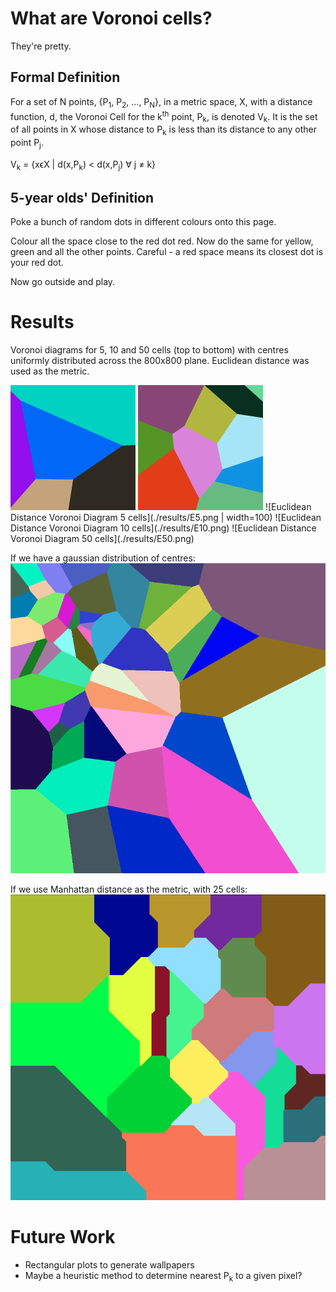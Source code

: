 # What are Voronoi cells?
They're pretty.
## Formal Definition
For a set of N points, {P<sub>1</sub>, P<sub>2</sub>, ..., P<sub>N</sub>}, in a metric space, X, with a distance function, d, the Voronoi Cell for the k<sup>th</sup> point, P<sub>k</sub>, is denoted V<sub>k</sub>. It is the set of all points in X whose distance to P<sub>k</sub> is less than its distance to any other point P<sub>j</sub>.

V<sub>k</sub> = {xϵX | d(x,P<sub>k</sub>) < d(x,P<sub>j</sub>) ∀ j ≠ k}

## 5-year olds' Definition
Poke a bunch of random dots in different colours onto this page.

Colour all the space close to the red dot red. Now do the same for yellow, green and all the other points. Careful - a red space means its closest dot is your red dot.

Now go outside and play.

# Results
Voronoi diagrams for 5, 10 and 50 cells (top to bottom) with centres uniformly distributed across the 800x800 plane. Euclidean distance was used as the metric.

<img src="./results/E5.png" alt="Euclidean Distance Voronoi Diagram 5 cells" width="200" height="200">
<img src="./results/E10.png" alt="Euclidean Distance Voronoi Diagram 10 cells" width="200" height="200">
![Euclidean Distance Voronoi Diagram 5 cells](./results/E5.png | width=100)
![Euclidean Distance Voronoi Diagram 10 cells](./results/E10.png)
![Euclidean Distance Voronoi Diagram 50 cells](./results/E50.png)

If we have a gaussian distribution of centres:
![Euclidean Distance Gausian Voronoi Diagram 50 cells](./results/E50G.png)

If we use Manhattan distance as the metric, with 25 cells:
![Manhattan Distance Voronoi Diagram 50 cells](./results/M25.png)

# Future Work
* Rectangular plots to generate wallpapers
* Maybe a heuristic method to determine nearest P<sub>k</sub> to a given pixel?